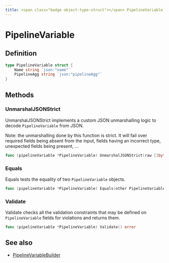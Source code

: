 ```yaml
---
title: <span class="badge object-type-struct"></span> PipelineVariable
---
```

# <span class="badge object-type-struct"></span> PipelineVariable

## Definition

```go
type PipelineVariable struct {
    Name string `json:"name"`
    PipelineAgg string `json:"pipelineAgg"`
}
```
## Methods

### <span class="badge object-method"></span> UnmarshalJSONStrict

UnmarshalJSONStrict implements a custom JSON unmarshalling logic to decode `PipelineVariable` from JSON.

Note: the unmarshalling done by this function is strict. It will fail over required fields being absent from the input, fields having an incorrect type, unexpected fields being present, …

```go
func (pipelineVariable *PipelineVariable) UnmarshalJSONStrict(raw []byte) error
```

### <span class="badge object-method"></span> Equals

Equals tests the equality of two `PipelineVariable` objects.

```go
func (pipelineVariable *PipelineVariable) Equals(other PipelineVariable) bool
```

### <span class="badge object-method"></span> Validate

Validate checks all the validation constraints that may be defined on `PipelineVariable` fields for violations and returns them.

```go
func (pipelineVariable *PipelineVariable) Validate() error
```

## See also

 * <span class="badge builder"></span> [PipelineVariableBuilder](./builder-PipelineVariableBuilder.md)
